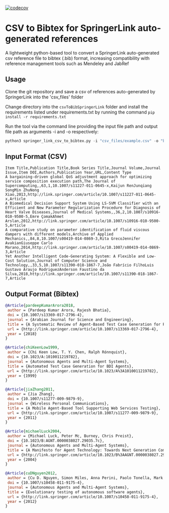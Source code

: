 [![codecov](https://codecov.io/gh/AndrewC19/csvToBibSpringerLink/branch/master/graph/badge.svg)](https://codecov.io/gh/AndrewC19/csvToBibSpringerLink)

# CSV to Bibtex for SpringerLink auto-generated references
A lightweight python-based tool to convert a SpringerLink auto-generated csv reference file to bibtex (.bib) format, increasing compatibility with reference management tools such as Mendeley and JabRef

## Usage
Clone the git repository and save a csv of references auto-generated by SpringerLink into the 'csv_files' folder

Change directory into the `csvToBibSpringerLink` folder and install the requirements listed under requirements.txt by running the command `pip install -r requirements.txt`

Run the tool via the command line providing the input file path and output file path as arguments -i and -o respectively:

```python
python3 springer_link_csv_to_bibtex.py -i "csv_files/example.csv" -o "bibtex_files/example.bib"
```

## Input Format (CSV)
```csv
Item Title,Publication Title,Book Series Title,Journal Volume,Journal Issue,Item DOI,Authors,Publication Year,URL,Content Type
A bargaining-driven global QoS adjustment approach for optimizing service composition execution path,The Journal of Supercomputing,,63,1,10.1007/s11227-011-0645-x,Kaijun RenJunqiang SongMin ZhuNong Xiao,2013,http://link.springer.com/article/10.1007/s11227-011-0645-x,Article
A Biomedical Decision Support System Using LS-SVM Classifier with an Efficient and New Parameter Regularization Procedure for Diagnosis of Heart Valve Diseases,Journal of Medical Systems,,36,2,10.1007/s10916-010-9500-5,Emre ÇomakAhmet Arslan,2012,http://link.springer.com/article/10.1007/s10916-010-9500-5,Article
A comparative study on parameter identification of fluid viscous dampers with different models,Archive of Applied Mechanics,,84,8,10.1007/s00419-014-0869-3,Rita GrecoJennifer AvakianGiuseppe Carlo Marano,2014,http://link.springer.com/article/10.1007/s00419-014-0869-3,Article
Yet Another Intelligent Code-Generating System: A Flexible and Low-Cost Solution,Journal of Computer Science and Technology,,33,5,10.1007/s11390-018-1867-7,João Fabrício FilhoLuis Gustavo Araujo RodriguezAnderson Faustino da Silva,2018,http://link.springer.com/article/10.1007/s11390-018-1867-7,Article
```

## Output Format (Bibtex)
```bibtex
@Article{pardeepKumarArora2018,
 author = {Pardeep Kumar Arora, Rajesh Bhatia},
 doi = {10.1007/s13369-017-2796-4},
 journal = {Arabian Journal for Science and Engineering},
 title = {A Systematic Review of Agent-Based Test Case Generation for Regression Testing},
 url = {http://link.springer.com/article/10.1007/s13369-017-2796-4},
 year = {2018}
}

@Article{chiKeenLow1999,
 author = {Chi Keen Low, T. Y. Chen, Ralph Rónnquist},
 doi = {10.1023/A:1010011219782},
 journal = {Autonomous Agents and Multi-Agent Systems},
 title = {Automated Test Case Generation for BDI Agents},
 url = {http://link.springer.com/article/10.1023/A%3A1010011219782},
 year = {1999}
}

@Article{jiaZhang2011,
 author = {Jia Zhang},
 doi = {10.1007/s11277-009-9879-9},
 journal = {Wireless Personal Communications},
 title = {A Mobile Agent-Based Tool Supporting Web Services Testing},
 url = {http://link.springer.com/article/10.1007/s11277-009-9879-9},
 year = {2011}
}

@Article{michaelLuck2004,
 author = {Michael Luck, Peter Mc, Burney, Chris Preist},
 doi = {10.1023/B:AGNT.0000038027.29035.7c},
 journal = {Autonomous Agents and Multi-Agent Systems},
 title = {A Manifesto for Agent Technology: Towards Next Generation Computing},
 url = {http://link.springer.com/article/10.1023/B%3AAGNT.0000038027.29035.7c},
 year = {2004}
}

@Article{cuDNguyen2012,
 author = {Cu D. Nguyen, Simon Miles, Anna Perini, Paolo Tonella, Mark Harman, Michael Luck},
 doi = {10.1007/s10458-011-9175-4},
 journal = {Autonomous Agents and Multi-Agent Systems},
 title = {Evolutionary testing of autonomous software agents},
 url = {http://link.springer.com/article/10.1007/s10458-011-9175-4},
 year = {2012}
}

```

